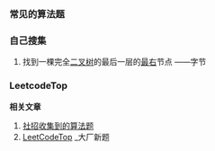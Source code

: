 ### 常见的算法题



### 自己搜集

1. 找到一棵完全[二叉树](https://www.nowcoder.com/jump/super-jump/word?word=%E4%BA%8C%E5%8F%89%E6%A0%91)的最后一层的[最右](https://www.nowcoder.com/jump/super-jump/word?word=%E6%9C%80%E5%8F%B3)节点 ——字节



### LeetcodeTop





**相关文章** 

1. [社招收集到的算法题](https://github.com/afatcoder/LeetcodeTop/issues/24) 
2. [LeetCodeTop](https://github.com/afatcoder/LeetcodeTop) _大厂新题